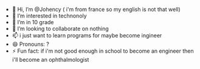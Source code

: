 - 👋 Hi, I’m @Johency ( i'm from france so my english is not that well)
- 👀 I’m interested in technonoly
- 🌱 I’m in 10 grade
- 💞️ I’m looking to collaborate on nothing
- 📫 i just want to learn programs for maybe become ingineer
- 😄 Pronouns: ?
- ⚡ Fun fact: if i'm not good enough in school to become an engineer then i'll become an ophthalmologist
<!---
Johency/Johency is a ✨ special ✨ repository because its `README.md` (this file) appears on your GitHub profile.
You can click the Preview link to take a look at your changes.
--->
